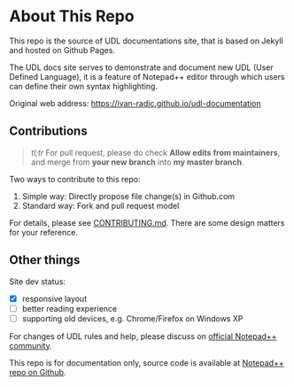 # About This Repo

This repo is the source of UDL documentations site, that is based on Jekyll and hosted on Github Pages.

The UDL docs site serves to demonstrate and document new UDL (User Defined Language), it is a feature of Notepad++ editor through which users can define their own syntax highlighting.

Original web address: <https://ivan-radic.github.io/udl-documentation>

## Contributions

> *tl;tr* For pull request, please do check **Allow edits from maintainers**, and merge from **your new branch** into **my master branch**.

Two ways to contribute to this repo:

1. Simple way: Directly propose file change(s) in Github.com
2. Standard way: Fork and pull request model

For details, please see [CONTRIBUTING.md](CONTRIBUTING.md). There are some design matters for your reference.

## Other things

Site dev status:

- [x] responsive layout
- [ ] better reading experience
- [ ] supporting old devices, e.g. Chrome/Firefox on Windows XP

For changes of UDL rules and help, please discuss on [official Notepad\+\+ community](https://notepad-plus-plus.org/community/).

This repo is for documentation only, source code is available at [Notepad\+\+ repo on Github](https://github.com/notepad-plus-plus/notepad-plus-plus).
